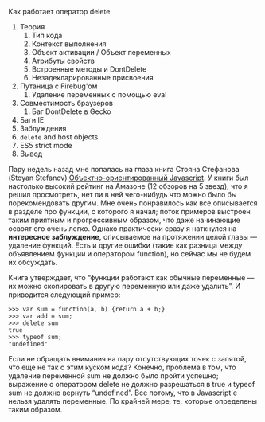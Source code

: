 Как работает оператор delete

1. Теория
    1. Тип кода
    2. Контекст выполнения
    3. Объект активации / Объект переменных
    4. Атрибуты свойств
    5. Встроенные методы и DontDelete
    6. Незадекларированные присвоения
2. Путаница с Firebug'ом
    1. Удаление переменных с помощью eval
3. Совместимость браузеров
    1. Баг DontDelete в Gecko
4. Баги IE
5. Заблуждения
6. `delete` and host objects
7. ES5 strict mode
8. Вывод

Пару недель назад мне попалась на глаза книга Стояна Стефанова (Stoyan Stefanov) [Объектно-ориентированный Javascript](http://www.amazon.com/Object-Oriented-JavaScript-high-quality-applications-libraries/dp/1847194141). У книги был настолько высокий рейтинг на Амазоне (12 обзоров на 5 звезд), что я решил просмотреть, нет ли в ней чего-нибудь что можно было бы порекомендовать другим. Мне очень понравилось как все описывается в разделе про функции, с которого я начал; поток примеров выстроен таким приятным и прогрессивным образом, что даже начинающие освоят его очень легко. Однако практически сразу я наткнулся на **интересное заблуждение,** описываемое на протяжении целой главы — удаление функций. Есть и другие ошибки (такие как разница между объявлением функции и оператором function), но сейчас мы не будем их обсуждать.

Книга утверждает, что “функции работают как обычные переменные — их можно скопировать в другую переменную или даже удалить”. И приводится следующий пример:

    >>> var sum = function(a, b) {return a + b;}
    >>> var add = sum;
    >>> delete sum
    true
    >>> typeof sum;
    "undefined"

Если не обращать внимания на пару отсутствующих точек с запятой, что еще не так с этим куском кода? Конечно, проблема в том, что удаление переменной sum не должно было пройти успешно; выражение с оператором delete не должно разрешаться в true и typeof sum не должно вернуть  “undefined”. Все потому, что в Javascript'е нельзя удалять переменные. По крайней мере, те, которые определены таким образом.